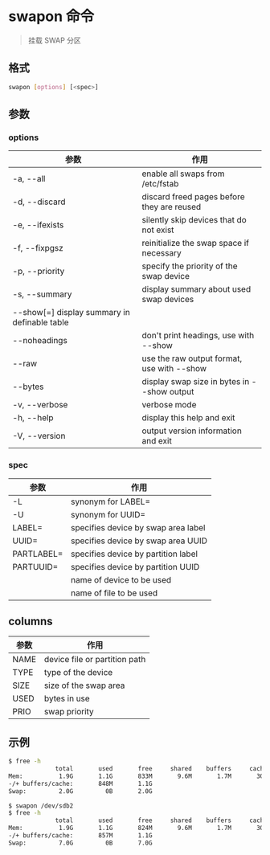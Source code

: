 # swapon 命令

> 挂载 SWAP 分区

## 格式

```bash
swapon [options] [<spec>]
```

## 参数

### options

| 参数 | 作用 |
| --------- | --------- |
| -a, --all | enable all swaps from /etc/fstab |
| -d, --discard | discard freed pages before they are reused |
| -e, --ifexists | silently skip devices that do not exist |
| -f, --fixpgsz | reinitialize the swap space if necessary |
| -p, --priority <prio> | specify the priority of the swap device |
| -s, --summary | display summary about used swap devices |
| --show[=<columns>] display summary in definable table |
| --noheadings | don't print headings, use with --show |
| --raw | use the raw output format, use with --show |
| --bytes | display swap size in bytes in --show output |
| -v, --verbose | verbose mode |
| -h, --help | display this help and exit |
| -V, --version | output version information and exit |

### spec

| 参数 | 作用 |
| --------- | --------- |
| -L <label> | synonym for LABEL=<label> |
| -U <uuid> | synonym for UUID=<uuid> |
| LABEL=<label> | specifies device by swap area label |
| UUID=<uuid> | specifies device by swap area UUID |
| PARTLABEL=<label> | specifies device by partition label |
| PARTUUID=<uuid> | specifies device by partition UUID |
| <device> | name of device to be used |
| <file> | name of file to be used |

## columns

| 参数 | 作用 |
| --------- | --------- |
| NAME | device file or partition path |
| TYPE | type of the device |
| SIZE | size of the swap area |
| USED | bytes in use |
| PRIO | swap priority |

## 示例

```bash
$ free -h
             total       used       free     shared    buffers     cached
Mem:          1.9G       1.1G       833M       9.6M       1.7M       304M
-/+ buffers/cache:       848M       1.1G
Swap:         2.0G         0B       2.0G

$ swapon /dev/sdb2
$ free -h
             total       used       free     shared    buffers     cached
Mem:          1.9G       1.1G       824M       9.6M       1.7M       304M
-/+ buffers/cache:       857M       1.1G
Swap:         7.0G         0B       7.0G
```
